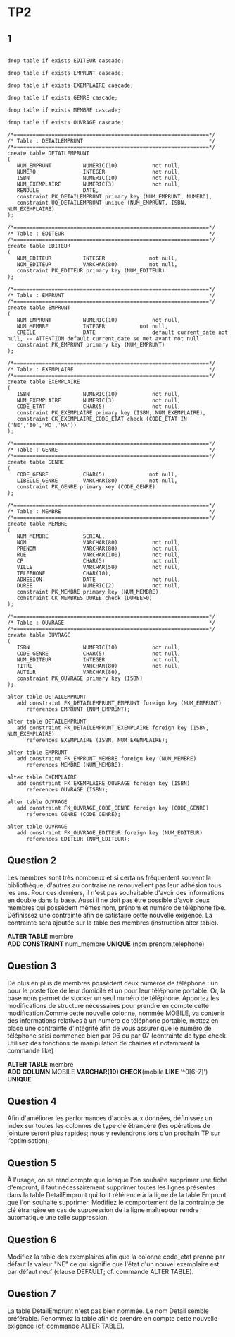 # TP2
## 1
```drop table if exists DETAILEMPRUNT cascade;

drop table if exists EDITEUR cascade;

drop table if exists EMPRUNT cascade;

drop table if exists EXEMPLAIRE cascade;

drop table if exists GENRE cascade;

drop table if exists MEMBRE cascade;

drop table if exists OUVRAGE cascade;

/*==============================================================*/
/* Table : DETAILEMPRUNT                                        */
/*==============================================================*/
create table DETAILEMPRUNT 
(
   NUM_EMPRUNT          NUMERIC(10)           not null,
   NUMERO               INTEGER               not null,
   ISBN                 NUMERIC(10)           not null,
   NUM_EXEMPLAIRE       NUMERIC(3)            not null,
   RENDULE              DATE,
   constraint PK_DETAILEMPRUNT primary key (NUM_EMPRUNT, NUMERO),
   constraint UQ_DETAILEMPRUNT unique (NUM_EMPRUNT, ISBN, NUM_EXEMPLAIRE)
);

/*==============================================================*/
/* Table : EDITEUR                                              */
/*==============================================================*/
create table EDITEUR 
(
   NUM_EDITEUR          INTEGER              not null,
   NOM_EDITEUR          VARCHAR(80)          not null,
   constraint PK_EDITEUR primary key (NUM_EDITEUR)
);

/*==============================================================*/
/* Table : EMPRUNT                                              */
/*==============================================================*/
create table EMPRUNT 
(
   NUM_EMPRUNT          NUMERIC(10)           not null,
   NUM_MEMBRE           INTEGER           not null,
   CREELE               DATE                  default current_date not null, -- ATTENTION default current_date se met avant not null
   constraint PK_EMPRUNT primary key (NUM_EMPRUNT)
);

/*==============================================================*/
/* Table : EXEMPLAIRE                                           */
/*==============================================================*/
create table EXEMPLAIRE 
(
   ISBN                 NUMERIC(10)           not null,
   NUM_EXEMPLAIRE       NUMERIC(3)            not null,
   CODE_ETAT            CHAR(5)               not null,
   constraint PK_EXEMPLAIRE primary key (ISBN, NUM_EXEMPLAIRE),
   constraint CK_EXEMPLAIRE_CODE_ETAT check (CODE_ETAT IN ('NE','BO','MO','MA'))
);

/*==============================================================*/
/* Table : GENRE                                                */
/*==============================================================*/
create table GENRE 
(
   CODE_GENRE           CHAR(5)              not null,
   LIBELLE_GENRE        VARCHAR(80)          not null,
   constraint PK_GENRE primary key (CODE_GENRE)
);

/*==============================================================*/
/* Table : MEMBRE                                               */
/*==============================================================*/
create table MEMBRE 
(
   NUM_MEMBRE           SERIAL,
   NOM                  VARCHAR(80)           not null,
   PRENOM               VARCHAR(80)           not null,
   RUE                  VARCHAR(100)          not null,
   CP                   CHAR(5)               not null,
   VILLE                VARCHAR(50)           not null,
   TELEPHONE            CHAR(10),
   ADHESION             DATE                  not null,
   DUREE                NUMERIC(2)            not null,
   constraint PK_MEMBRE primary key (NUM_MEMBRE),
   constraint CK_MEMBRES_DUREE check (DUREE>0)
);

/*==============================================================*/
/* Table : OUVRAGE                                              */
/*==============================================================*/
create table OUVRAGE 
(
   ISBN                 NUMERIC(10)           not null,
   CODE_GENRE           CHAR(5)               not null,
   NUM_EDITEUR          INTEGER               not null,
   TITRE                VARCHAR(80)           not null,
   AUTEUR               VARCHAR(80),
   constraint PK_OUVRAGE primary key (ISBN)
);

alter table DETAILEMPRUNT
   add constraint FK_DETAILEMPRUNT_EMPRUNT foreign key (NUM_EMPRUNT)
      references EMPRUNT (NUM_EMPRUNT);

alter table DETAILEMPRUNT
   add constraint FK_DETAILEMPRUNT_EXEMPLAIRE foreign key (ISBN, NUM_EXEMPLAIRE)
      references EXEMPLAIRE (ISBN, NUM_EXEMPLAIRE);

alter table EMPRUNT
   add constraint FK_EMPRUNT_MEMBRE foreign key (NUM_MEMBRE)
      references MEMBRE (NUM_MEMBRE);

alter table EXEMPLAIRE
   add constraint FK_EXEMPLAIRE_OUVRAGE foreign key (ISBN)
      references OUVRAGE (ISBN);

alter table OUVRAGE
   add constraint FK_OUVRAGE_CODE_GENRE foreign key (CODE_GENRE)
      references GENRE (CODE_GENRE);

alter table OUVRAGE
   add constraint FK_OUVRAGE_EDITEUR foreign key (NUM_EDITEUR)
      references EDITEUR (NUM_EDITEUR);
```

## Question 2  
  Les membres sont très nombreux et si certains fréquentent souvent la bibliothèque, d'autres au contraire ne renouvellent pas leur adhésion tous les ans. Pour ces derniers, il n'est pas souhaitable d'avoir des informations en double dans la base. Aussi il ne doit pas être possible d'avoir deux membres qui possèdent mêmes nom, prénom et numéro de téléphone fixe. Définissez une contrainte afin de satisfaire cette nouvelle exigence. La contrainte sera ajoutée sur la table des membres (instruction alter table).   
  
  **ALTER TABLE** membre  
  **ADD CONSTRAINT** num_membre **UNIQUE** (nom,prenom,telephone)  
  
## Question 3  
  De plus en plus de membres possèdent deux numéros de téléphone : un pour le poste fixe de leur domicile et un pour leur téléphone portable. Or, la base nous permet de stocker un seul numéro de téléphone. Apportez les modifications de structure nécessaires pour prendre en compte cette modification.Comme cette nouvelle colonne, nommée MOBILE, va contenir des informations relatives à un numéro de téléphone portable, mettez en place une contrainte d'intégrité afin de vous assurer que le numéro de téléphone saisi commence bien par 06 ou par 07 (contrainte de type check. Utilisez des fonctions de manipulation de chaines et notamment la commande like)  
  
  **ALTER TABLE** membre  
  **ADD COLUMN** MOBILE **VARCHAR(10) CHECK**(mobile **LIKE** '^0[6-7]') **UNIQUE**  
  
## Question 4  
  Afin d'améliorer les performances d'accès aux données, définissez un index sur toutes les colonnes de type clé étrangère (les opérations de jointure seront plus rapides; nous y reviendrons lors d’un prochain TP sur l’optimisation).  
  
  
  
## Question 5  
  À l'usage, on se rend compte que lorsque l'on souhaite supprimer une fiche d'emprunt, il faut nécessairement supprimer toutes les lignes présentes dans la table DetailEmprunt qui font référence à la ligne de la table Emprunt que l'on souhaite supprimer. Modifiez le comportement de la contrainte de clé étrangère en cas de suppression de la ligne maîtrepour rendre automatique une telle suppression. 
  
## Question 6  
  Modifiez la table des exemplaires afin que la colonne code_etat prenne par défaut la valeur "NE" ce qui signifie que l'état d'un nouvel exemplaire est par défaut neuf (clause DEFAULT; cf. commande ALTER TABLE).
  
## Question 7  
  La table DetailEmprunt n'est pas bien nommée. Le nom Detail semble préférable. Renommez la table afin de prendre en compte cette nouvelle exigence (cf. commande ALTER TABLE).
  
